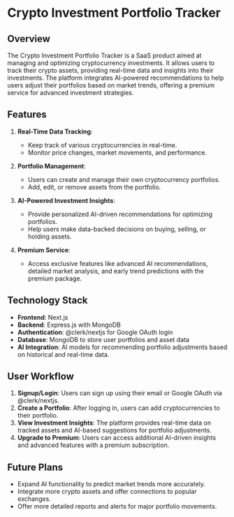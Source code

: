 
# Crypto Investment Portfolio Tracker

## Overview
The Crypto Investment Portfolio Tracker is a SaaS product aimed at managing and optimizing cryptocurrency investments. It allows users to track their crypto assets, providing real-time data and insights into their investments. The platform integrates AI-powered recommendations to help users adjust their portfolios based on market trends, offering a premium service for advanced investment strategies.

## Features
1. **Real-Time Data Tracking**:
   - Keep track of various cryptocurrencies in real-time.
   - Monitor price changes, market movements, and performance.

2. **Portfolio Management**:
   - Users can create and manage their own cryptocurrency portfolios.
   - Add, edit, or remove assets from the portfolio.

3. **AI-Powered Investment Insights**:
   - Provide personalized AI-driven recommendations for optimizing portfolios.
   - Help users make data-backed decisions on buying, selling, or holding assets.

4. **Premium Service**:
   - Access exclusive features like advanced AI recommendations, detailed market analysis, and early trend predictions with the premium package.

## Technology Stack
- **Frontend**: Next.js
- **Backend**: Express.js with MongoDB
- **Authentication**: @clerk/nextjs for Google OAuth login
- **Database**: MongoDB to store user portfolios and asset data
- **AI Integration**: AI models for recommending portfolio adjustments based on historical and real-time data.

## User Workflow
1. **Signup/Login**: Users can sign up using their email or Google OAuth via @clerk/nextjs.
2. **Create a Portfolio**: After logging in, users can add cryptocurrencies to their portfolio.
3. **View Investment Insights**: The platform provides real-time data on tracked assets and AI-based suggestions for portfolio adjustments.
4. **Upgrade to Premium**: Users can access additional AI-driven insights and advanced features with a premium subscription.

## Future Plans
- Expand AI functionality to predict market trends more accurately.
- Integrate more crypto assets and offer connections to popular exchanges.
- Offer more detailed reports and alerts for major portfolio movements.
